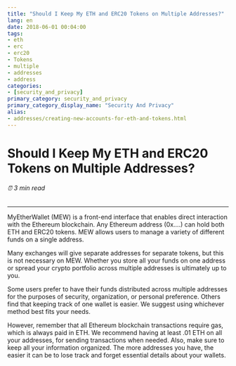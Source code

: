 ```yaml
---
title: "Should I Keep My ETH and ERC20 Tokens on Multiple Addresses?"
lang: en
date: 2018-06-01 00:04:00
tags:
- eth
- erc
- erc20
- Tokens
- multiple
- addresses
- address
categories:
- [security_and_privacy]
primary_category: security_and_privacy
primary_category_display_name: "Security And Privacy"
alias:
- addresses/creating-new-accounts-for-eth-and-tokens.html
---
```


# __Should I Keep My ETH and ERC20 Tokens on Multiple Addresses?__
###### ⏰ 3 min read
***

MyEtherWallet (MEW) is a front-end interface that enables direct interaction with the Ethereum blockchain. Any Ethereum address (0x….) can hold both ETH and ERC20 tokens. MEW allows users to manage a variety of different funds on a single address.

Many exchanges will give separate addresses for separate tokens, but this is not necessary on MEW. Whether you store all your funds on one address or spread your crypto portfolio across multiple addresses is ultimately up to you. 

Some users prefer to have their funds distributed across multiple addresses for the purposes of security, organization, or personal preference. Others find that keeping track of one wallet is easier. We suggest using whichever method best fits your needs.

However, remember that all Ethereum blockchain transactions require gas, which is always paid in ETH. We recommend having at least .01 ETH on all your addresses, for sending transactions when needed. Also, make sure to keep all your information organized. The more addresses you have, the easier it can be to lose track and forget essential details about your wallets.
